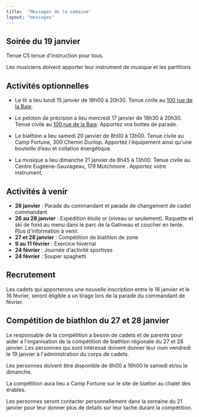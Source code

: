 ```yaml
---
title:  "Messages de la semaine"
layout: "messages"
---
```


## Soirée du 19 janvier

Tenue C5 tenue d'instruction pour tous. 

Les musiciens doivent apporter leur instrument de musique et les partitions

## Activités optionnelles

- Le tir a lieu lundi 15 janvier de 18h00 à 20h30. Tenue civile au [100 rue de la Baie](/information/comment-nous-rejoindre/).

- Le peloton de précision a lieu mercredi 17 janvier de 18h30 à 20h30. Tenue civile au [100 rue de la Baie](/information/comment-nous-rejoindre/). Apportez vos bottes de parade. 

- Le biathlon a lieu samedi 20 janvier de 8h00 à 13h00. Tenue civile au Camp Fortune, 300 Chemin Dunlop. Apportez l'équipement ainsi qu'une bouteille d’eau et collation énergétique.

- La musique a lieu dimanche 21 janvier de 8h45 à 13h00. Tenue civile au Centre Eugèene-Sauvageau, 179 Mutchmore . Apportez votre instrument. 

## Activités à venir

- **26 janvier** : Parade du commandant et parade de changement de cadet commandant
- **26 au 28 janvier** : Expédition étoile or (niveau or seulement). Raquette et ski de fond au menu dans le parc de la Gatineau et coucher en tente. Plus d'information à venir.
- **27 et 28 janvier** : Compétition de biathlon de zone
- **9 au 11 février** : Exercice hivernal
- **24 février** : Journée d'activité sportives
- **24 février** : Souper spaghetti

## Recrutement

Les cadets qui apporterons une nouvelle inscription entre le 16 janvier et le 16 février, seront éligible a un tirage lors de la parade du commandant de février.

## Compétition de biathlon du 27 et 28 janvier

Le responsable de la compétition a besoin de cadets et de parents pour aider a l'organisation de la compétition de biathlon régionale du 27 et 28 janvier.  Les personnes qui sont intéressé doivent donner leur nom vendredi le 19 janvier à l'administration du corps de cadets.

Les personnes doivent être disponible de 8h00 a 16h00 le samedi et/ou le dimanche.  

La compétition aura lieu a Camp Fortune sur le site de biatlon au chalet des érables.

Les personnes seront contacter personnellement dans la semaine du 21 janvier pour leur donner plus de details sur leur tache durant la compétition.
